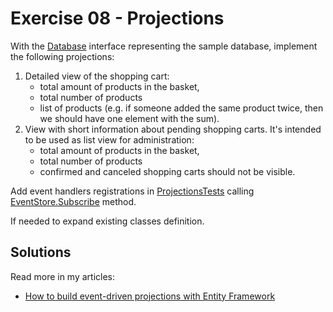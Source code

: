 # Exercise 08 - Projections

With the [Database](./tools/Database.java) interface representing the sample database, implement the following projections:

1. Detailed view of the shopping cart:
    - total amount of products in the basket,
    - total number of products
    - list of products (e.g. if someone added the same product twice, then we should have one element with the sum).
2. View with short information about pending shopping carts. It's intended to be used as list view for administration:
    - total amount of products in the basket,
    - total number of products
    - confirmed and canceled shopping carts should not be visible.

Add event handlers registrations in [ProjectionsTests](./ProjectionsTests.java) calling [EventStore.Subscribe](./tools/EventStore.java) method.

If needed to expand existing classes definition.

## Solutions

Read more in my articles:
- [How to build event-driven projections with Entity Framework](https://event-driven.io/en/how_to_do_events_projections_with_entity_framework/?utm_source=event_sourcing_jvm_workshop)
